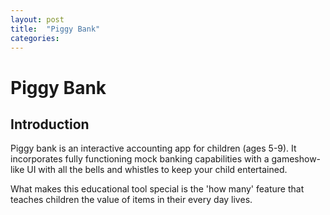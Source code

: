 ```yaml
---
layout: post
title:  "Piggy Bank"
categories:
---
```


# Piggy Bank

## Introduction
Piggy bank is an interactive accounting app for children (ages 5-9).  It incorporates
fully functioning mock banking capabilities with a gameshow-like UI with all the bells
and whistles to keep your child entertained.  

What makes this educational tool special is the 'how many' feature that teaches
children the value of items in their every day lives.
